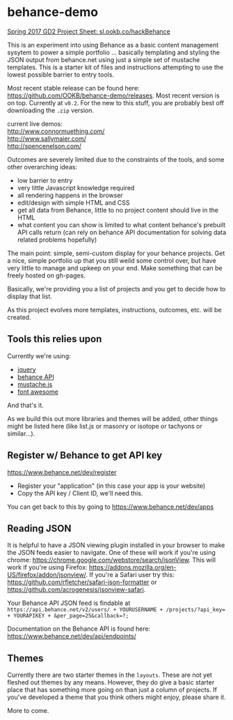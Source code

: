 # behance-demo

[Spring 2017 GD2 Project Sheet: sl.ookb.co/hackBehance](sl.ookb.co/hackBehance)

This is an experiment into using Behance as a basic content management sysytem to power a simple portfolio ... basically templating and styling the JSON output from behance.net using just a simple set of mustache templates. This is a starter kit of files and instructions attempting to use the lowest possible barrier to entry tools.

Most recent stable release can be found here: https://github.com/OOKB/behance-demo/releases. Most recent version is on top. Currently at `v0.2`. For the new to this stuff, you are probably best off downloading the `.zip` version. 

current live demos:<br>
<http://www.connormuething.com/><br>
<http://www.sallymaier.com/><br>
<http://spencenelson.com/>

Outcomes are severely limited due to the constraints of the tools, and some other overarching ideas:

- low barrier to entry
- very little Javascript knowledge required
- all rendering happens in the browser
- edit/design with simple HTML and CSS
- get all data from Behance, little to no project content should live in the HTML
- what content you can show is limited to what content behance's prebuilt API calls return (can rely on behance API documentation for solving data related problems hopefully)

The main point: simple, semi-custom display for your behance projects. Get a nice, simple portfolio up that you still weild some control over, but have very little to manage and upkeep on your end. Make something that can be freely hosted on gh-pages.

Basically, we're providing you a list of projects and you get to decide how to display that list.

As this project evolves more templates, instructions, outcomes, etc. will be created.

## Tools this relies upon

Currently we're using:

- [jquery](http://api.jquery.com/)
- [behance API](https://www.behance.net/dev/api/endpoints/)
- [mustache.js](https://github.com/janl/mustache.js)
- [font awesome](http://fontawesome.io/)

And that's it.

As we build this out more libraries and themes will be added, other things might be listed here (like list.js or masonry or isotope or tachyons or similar...).

## Register w/ Behance to get API key

<https://www.behance.net/dev/register>

- Register your "application" (in this case your app is your website)
- Copy the API key / Client ID, we'll need this.

You can get back to this by going to <https://www.behance.net/dev/apps>

## Reading JSON

It is helpful to have a JSON viewing plugin installed in your browser to make the JSON feeds easier to navigate. One of these will work if you're using chrome: <https://chrome.google.com/webstore/search/jsonView>. This will work if you're using Firefox: <https://addons.mozilla.org/en-US/firefox/addon/jsonview/>. If you're a Safari user try this: <https://github.com/rfletcher/safari-json-formatter> or <https://github.com/acrogenesis/jsonview-safari>.

Your Behance API JSON feed is findable at `https://api.behance.net/v2/users/ + YOURUSERNAME + /projects/?api_key= + YOURAPIKEY + &per_page=25&callback=?;`

Documentation on the Behance API is found here: <https://www.behance.net/dev/api/endpoints/>

## Themes

Currently there are two starter themes in the `layouts`. These are not yet fleshed out themes by any means. However, they do give a basic starter place that has something more going on than just a column of projects. If you've developed a theme that you think others might enjoy, please share it.

More to come.
